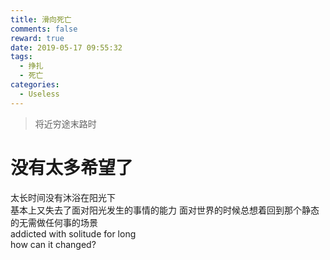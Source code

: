 ```yaml
---
title: 滑向死亡
comments: false
reward: true
date: 2019-05-17 09:55:32
tags:
  - 挣扎
  - 死亡
categories:
  - Useless
---
```


> 将近穷途末路时

<!-- more -->

# 没有太多希望了

太长时间没有沐浴在阳光下  
基本上又失去了面对阳光发生的事情的能力
面对世界的时候总想着回到那个静态的无需做任何事的场景  
addicted with solitude for long  
how can it changed?

# 
